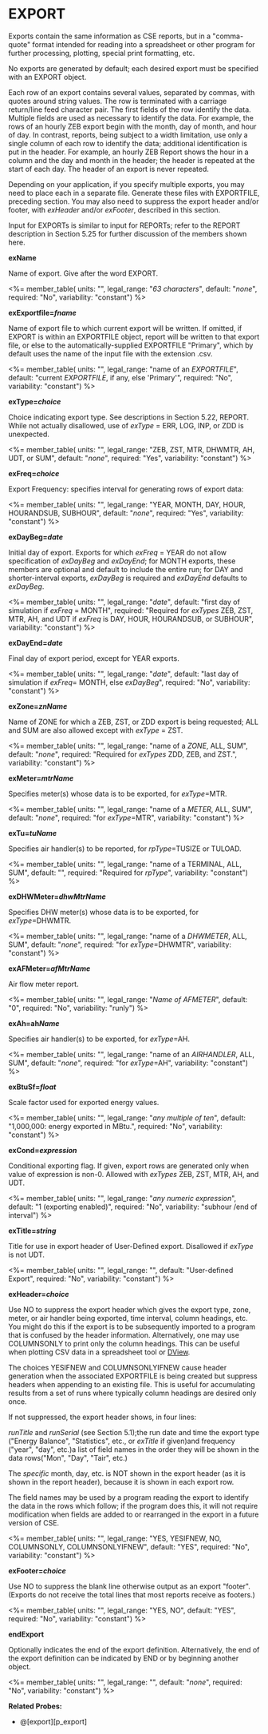 # EXPORT

Exports contain the same information as CSE reports, but in a "comma-quote" format intended for reading into a spreadsheet or other program for further processing, plotting, special print formatting, etc.

No exports are generated by default; each desired export must be specified with an EXPORT object.

Each row of an export contains several values, separated by commas, with quotes around string values. The row is terminated with a carriage return/line feed character pair. The first fields of the row identify the data. Multiple fields are used as necessary to identify the data. For example, the rows of an hourly ZEB export begin with the month, day of month, and hour of day. In contrast, reports, being subject to a width limitation, use only a single column of each row to identify the data; additional identification is put in the header. For example, an hourly ZEB Report shows the hour in a column and the day and month in the header; the header is repeated at the start of each day. The header of an export is never repeated.

Depending on your application, if you specify multiple exports, you may need to place each in a separate file. Generate these files with EXPORTFILE, preceding section. You may also need to suppress the export header and/or footer, with *exHeader* and/or *exFooter*, described in this section.

Input for EXPORTs is similar to input for REPORTs; refer to the REPORT description in Section 5.25 for further discussion of the members shown here.

**exName**

Name of export. Give after the word EXPORT.

<%= member_table(
  units: "",
  legal_range: "*63 characters*",
  default: "*none*",
  required: "No",
  variability: "constant")
  %>

**exExportfile=*fname***

Name of export file to which current export will be written. If omitted, if EXPORT is within an EXPORTFILE object, report will be written to that export file, or else to the automatically-supplied EXPORTFILE "Primary", which by default uses the name of the input file with the extension .csv.

<%= member_table(
  units: "",
  legal_range: "name of an  *EXPORTFILE*",
  default: "current *EXPORTFILE*, if any, else 'Primary'",
  required: "No",
  variability: "constant")
  %>

**exType=*choice***

Choice indicating export type. See descriptions in Section 5.22, REPORT. While not actually disallowed, use of *exType* = ERR, LOG, INP, or ZDD is unexpected.

<%= member_table(
  units: "",
  legal_range: "ZEB, ZST, MTR, DHWMTR, AH, UDT, or SUM",
  default: "*none*",
  required: "Yes",
  variability: "constant")
  %>

**exFreq=*choice***

Export Frequency: specifies interval for generating rows of export data:

<%= member_table(
  units: "",
  legal_range: "YEAR, MONTH, DAY, HOUR, HOURANDSUB, SUBHOUR",
  default: "*none*",
  required: "Yes",
  variability: "constant")
  %>

**exDayBeg=*date***

Initial day of export. Exports for which *exFreq* = YEAR do not allow specification of *exDayBeg* and *exDayEnd*; for MONTH exports, these members are optional and default to include the entire run; for DAY and shorter-interval exports, *exDayBeg* is required and *exDayEnd* defaults to *exDayBeg*.

<%= member_table(
  units: "",
  legal_range: "*date*",
  default: "first day of simulation if *exFreq* = MONTH",
  required: "Required for *exTypes* ZEB, ZST, MTR, AH, and UDT if *exFreq* is DAY, HOUR, HOURANDSUB, or SUBHOUR",
  variability: "constant")
  %>

**exDayEnd=*date***

Final day of export period, except for YEAR exports.

<%= member_table(
  units: "",
  legal_range: "*date*",
  default: "last day of simulation if *exFreq*= MONTH, else *exDayBeg*",
  required: "No",
  variability: "constant")
  %>

**exZone=*znName***

Name of ZONE for which a ZEB, ZST, or ZDD export is being requested; ALL and SUM are also allowed except with *exType* = ZST.

<%= member_table(
  units: "",
  legal_range: "name of a *ZONE*, ALL, SUM",
  default: "*none*",
  required: "Required for *exTypes* ZDD, ZEB, and ZST.",
  variability: "constant")
  %>

**exMeter=*mtrName***

Specifies meter(s) whose data is to be exported, for *exType*=MTR.

<%= member_table(
  units: "",
  legal_range: "name of a *METER*, ALL, SUM",
  default: "*none*",
  required: "for *exType*=MTR",
  variability: "constant")
  %>

**exTu=*tuName***

Specifies air handler(s) to be reported, for *rpType*=TUSIZE or TULOAD.

<%= member_table(
  units: "",
  legal_range: "name of a TERMINAL, ALL, SUM",
  default: "",
  required: "Required for *rpType*",
  variability: "constant") %>

**exDHWMeter=*dhwMtrName***

Specifies DHW meter(s) whose data is to be exported, for *exType*=DHWMTR.

<%= member_table(
  units: "",
  legal_range: "name of a *DHWMETER*, ALL, SUM",
  default: "*none*",
  required: "for *exType*=DHWMTR",
  variability: "constant")
  %>

**exAFMeter=*afMtrName***

Air flow meter report.

<%= member_table(
  units: "",
  legal_range: "*Name of AFMETER*",
  default: "0",
  required: "No",
  variability: "runly") %>

**exAh=ah*Name***

Specifies air handler(s) to be exported, for *exType*=AH.

<%= member_table(
  units: "",
  legal_range: "name of an *AIRHANDLER*, ALL, SUM",
  default: "*none*",
  required: "for *exType*=AH",
  variability: "constant")
  %>

**exBtuSf=*float***

Scale factor used for exported energy values.

<%= member_table(
  units: "",
  legal_range: "*any multiple of ten*",
  default: "1,000,000: energy exported in MBtu.",
  required: "No",
  variability: "constant")
  %>

**exCond=*expression***

Conditional exporting flag. If given, export rows are generated only when value of expression is non-0. Allowed with *exTypes* ZEB, ZST, MTR, AH, and UDT.

<%= member_table(
  units: "",
  legal_range: "*any numeric expression*",
  default: "1 (exporting enabled)",
  required: "No",
  variability: "subhour /end of interval")
  %>

**exTitle=*string***

Title for use in export header of User-Defined export. Disallowed if *exType* is not UDT.

<%= member_table(
  units: "",
  legal_range: "",
  default: "User-defined Export",
  required: "No",
  variability: "constant")
  %>

**exHeader=*choice***

Use NO to suppress the export header which gives the export type, zone, meter, or air handler being exported, time interval, column headings, etc. You might do this if the export is to be subsequently imported to a program that is confused by the header information. Alternatively, one may use COLUMNSONLY to print only the column headings. This can be useful when plotting CSV data in a spreadsheet tool or [DView](https://beopt.nrel.gov/downloadDView).

The choices YESIFNEW and COLUMNSONLYIFNEW cause header generation when the associated EXPORTFILE is being created but suppress headers when appending to an existing file.  This is useful for accumulating results from a set of runs where typically column headings are desired only once.

If not suppressed, the export header shows, in four lines:

*runTitle* and *runSerial* (see Section 5.1);the run date and time the export type ("Energy Balance", "Statistics", etc., or *exTitle* if given)and frequency ("year", "day", etc.)a list of field names in the order they will be shown in the data rows("Mon", "Day", "Tair", etc.)

The *specific* month, day, etc. is NOT shown in the export header (as it is shown in the report header), because it is shown in each export row.

The field names may be used by a program reading the export to identify the data in the rows which follow; if the program does this, it will not require modification when fields are added to or rearranged in the export in a future version of CSE.

<%= member_table(
  units: "",
  legal_range: "YES, YESIFNEW, NO, COLUMNSONLY, COLUMNSONLYIFNEW",
  default: "YES",
  required: "No",
  variability: "constant") %>

**exFooter=*choice***

Use NO to suppress the blank line otherwise output as an export "footer". (Exports do not receive the total lines that most reports receive as footers.)

<%= member_table(
  units: "",
  legal_range: "YES, NO",
  default: "YES",
  required: "No",
  variability: "constant")
  %>

**endExport**

Optionally indicates the end of the export definition. Alternatively, the end of the export definition can be indicated by END or by beginning another object.

<%= member_table(
  units: "",
  legal_range: "",
  default: "*none*",
  required: "No",
  variability: "constant")
  %>

**Related Probes:**

- @[export][p_export]
